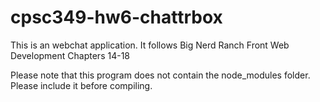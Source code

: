 # cpsc349-hw6-chattrbox
This is an webchat application. It follows Big Nerd Ranch Front Web Development Chapters 14-18

Please note that this program does not contain the node_modules folder. Please include it before compiling.
